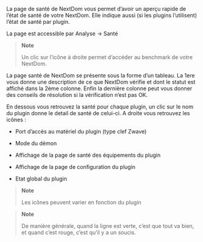 La page de santé de NextDom vous permet d’avoir un aperçu rapide de
l’état de santé de votre NextDom. Elle indique aussi (si les plugins
l’utilisent) l’état de santé par plugin.

La page est accessible par Analyse → Santé

> **Note**
>
> Un clic sur l’icône à droite permet d’accéder au benchmark de votre
> NextDom.

La page santé de NextDom se présente sous la forme d’un tableau. La 1ere
vous donne une description de ce que NextDom vérifie et dont le statut
est affiché dans la 2ème colonne. Enfin la dernière colonne peut vous
donner des conseils de résolution si la vérification n’est pas OK.

En dessous vous retrouvez la santé pour chaque plugin, un clic sur le
nom du plugin donne le detail de santé de celui-ci. A droite vous
retrouvez les icônes :

-   Port d’accès au matériel du plugin (type clef Zwave)

-   Mode du démon

-   Affichage de la page de santé des équipements du plugin

-   Affichage de la page de configuration du plugin

-   Etat global du plugin

> **Note**
>
> Les icônes peuvent varier en fonction du plugin

> **Note**
>
> De manière générale, quand la ligne est verte, c’est que tout va bien,
> et quand c’est rouge, c’est qu’il y a un soucis.

